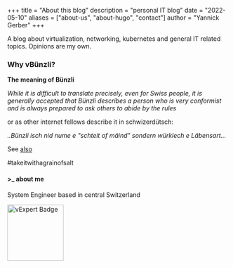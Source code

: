 +++
title = "About this blog"
description = "personal IT blog"
date = "2022-05-10"
aliases = ["about-us", "about-hugo", "contact"]
author = "Yannick Gerber"
+++

A blog about virtualization, networking, kubernetes and general IT related topics. Opinions are my own.

### Why vBünzli?

**The meaning of Bünzli**

*While it is difficult to translate precisely, even for Swiss people, it is generally accepted that Bünzli describes a person who is very conformist and is always prepared to ask others to abide by the rules*

or as other internet fellows describe it in schwizerdütsch:

*..Bünzli isch nid nume e "schteit of mäind" sondern würklech e Läbensart...*

See [also](https://www.reddit.com/r/BUENZLI/)

#takeitwithagrainofsalt

#### >_    about me

System Engineer based in central Switzerland 

<img src="https://vexpert.vmware.com/directory/11762/vexpert-badge-year.png" width="128" alt="vExpert Badge" title="vExpert Badge" />
